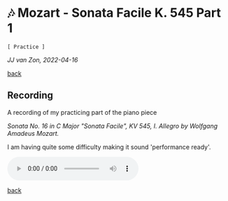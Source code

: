 🎶 Mozart - Sonata Facile K. 545 Part 1 
=======================================

`[ Practice ]`

*JJ van Zon, 2022-04-16*

[back](../README.md)

Recording
---------

A recording of my practicing part of the piano piece

*Sonata No. 16 in C Major "Sonata Facile", KV 545, I. Allegro by Wolfgang Amadeus Mozart.*

I am having quite some difficulty making it sound 'performance ready'.

<audio controls autoplay>
  <source src="mozart-sonata-facile-part-1-2nd-half-recording-320kbps.mp3" type="audio/mpeg">
  Your browser does not support the audio element. <a href="mozart-sonata-facile-part-1-2nd-half-recording-320kbps.mp3" download>Download file</a>
</audio>

[back](../README.md)